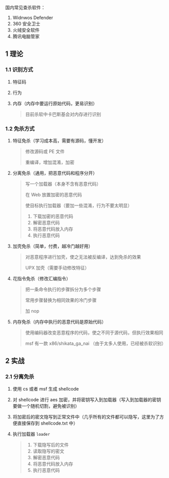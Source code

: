 国内常见查杀软件：

1. Widnwos Defender
2. 360 安全卫士
3. 火绒安全软件
4. 腾讯电脑管家

## 1 理论

### 1.1 识别方式

1. 特征码

2. 行为

3. 内存（内存中要运行原始代码，更易识别）

   > 目前杀软中卡巴斯基会对内存进行识别

### 1.2 免杀方式

1. 特征免杀（学习成本高，需要有源码，懂开发）

   > 修改源码或 PE 文件
   >
   > 重编译，增加混淆，加密

2. 分离免杀（通用，把恶意代码和程序分开）

   > 写一个加载器（本身不含有恶意代码）
   >
   > 在 Web 放置加密的恶意代码
   >
   > 使目标执行加载器（要加一些混淆，行为不要太明显）
   >
   > 1. 下载加密的恶意代码
   > 2. 解密恶意代码
   > 3. 将恶意代码放入内存
   > 4. 执行恶意代码

3. 加壳免杀（简单，付费，越冷门越好用）

   > 对恶意程序进行加壳，使之无法被反编译，达到免杀的效果
   >
   > UPX 加壳（需要手动修改特征）

4. 花指令免杀（修改汇编指令）

   > 把一条命令执行的步骤拆分为多个步骤
   >
   > 常用步骤替换为相同效果的冷门步骤
   >
   > 加 nop

5. 内存免杀（内存中执行的恶意代码是原始代码）

   > 使用编码器改变恶意程序的代码，使之不同于源代码，但执行效果相同
   >
   > msf 有一款 x86/shikata_ga_nai （由于太多人使用，已经被杀软识别）

## 2 实战

### 2.1 分离免杀

1. 使用 cs 或者 msf 生成 shellcode

2. 对 shellcode 进行 aes 加密，并将密钥写入到加载器（写入到加载器的密钥要做一个随机切割，避免被识别）

3. 将加密后的密文隐写到正常文件中（几乎所有的文件都可以隐写，这里为了方便直接保存到 shellcode.txt 中）

4. 执行加载器 `loader`

   > 1. 下载隐写后的文件
   > 2. 读取隐写的密文
   > 3. 解密恶意代码
   > 4. 将恶意代码放入内存
   > 5. 执行恶意代码